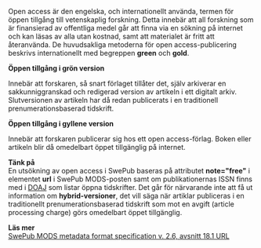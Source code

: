  
Open access är den engelska, och internationellt använda, termen för öppen tillgång till vetenskaplig forskning. Detta innebär att all forskning som är finansierad av offentliga medel går att finna via en sökning på internet och kan läsas av alla utan kostnad, samt att materialet är fritt att återanvända. De huvudsakliga metoderna för open access-publicering beskrivs internationellt med begreppen **green** och **gold**. 

**Öppen tillgång i grön version**


Innebär att forskaren, så snart förlaget tillåter det, själv arkiverar en sakkunniggranskad och redigerad version av artikeln i ett digitalt arkiv. Slutversionen av artikeln har då redan publicerats i en traditionell prenumerationsbaserad tidskrift.

**Öppen tillgång i gyllene version**


Innebär att forskaren publicerar sig hos ett open access-förlag. Boken eller artikeln blir då omedelbart öppet tillgänglig på internet. 

**Tänk på**  
En utsökning av open access i SwePub baseras på attributet **note="free"** i elementet **url** i SwePub MODS-posten samt om publikationernas ISSN finns med i [DOAJ](https://doaj.org/) som listar öppna tidskrifter. 
Det går för närvarande inte att få ut information om **hybrid-versioner**, det vill säga när artiklar publiceras i en traditionellt prenumerationsbaserad tidskrift som mot en avgift (article processing charge) görs omedelbart öppet tillgänglig. 

**Läs mer**  
[SwePub MODS metadata format specification v. 2.6, avsnitt 18.1 URL](http://www.kb.se/dokument/SwePub/v.-2.6-SwePub_MODS_Final_version_2015_09_10.pdf)
